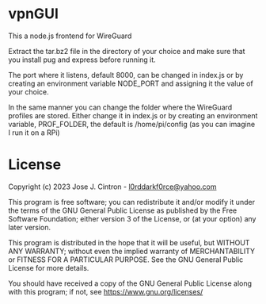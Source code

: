 # vpnGUI
This a node.js frontend for WireGuard

Extract the tar.bz2 file in the directory of your choice and make sure that
you install pug and express before running it.

The port where it listens, default 8000, can be changed in index.js or by
creating an environment variable NODE_PORT and assigning it the value of your
choice.

In the same manner you can change the folder where the WireGuard profiles are
stored. Either change it in index.js or by creating an environment variable,
PROF_FOLDER, the default is /home/pi/config (as you can imagine I run it on a
RPi)

# License
Copyright (c) 2023 Jose J. Cintron - l0rddarkf0rce@yahoo.com

This program is free software; you can redistribute it and/or modify it
under the terms of the GNU General Public License as published by the
Free Software Foundation; either version 3 of the License, or (at your
option) any later version.

This program is distributed in the hope that it will be useful, but WITHOUT
ANY WARRANTY; without even the implied warranty of MERCHANTABILITY or
FITNESS FOR A PARTICULAR PURPOSE.  See the GNU General Public License for
more details.

You should have received a copy of the GNU General Public License along
with this program; if not, see <https://www.gnu.org/licenses/>
